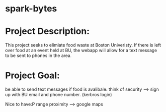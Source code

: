 # spark-bytes

# Project Description: 
This project seeks to elimiate food waste at Boston Univeristy. If there is left over food at an event held at BU, the webapp will allow for a text message to be sent to phones in the area. 


# Project Goal: 
be able to send text messages if food is avalibale. 
think of security --> sign up with BU email and phone number. (kerbros login) 

Nice to have:P
range proximity --> google maps 



